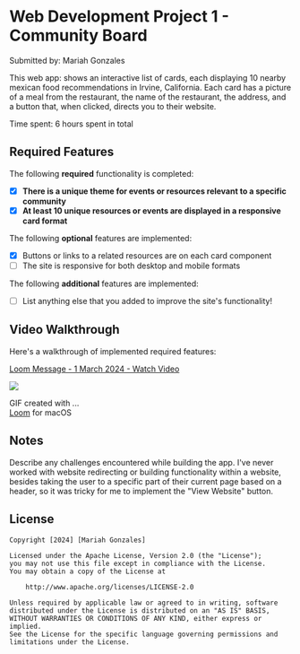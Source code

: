 # Web Development Project 1 - Community Board

Submitted by: Mariah Gonzales

This web app: shows an interactive list of cards, each displaying 10 nearby mexican food recommendations in Irvine, California. Each card has a picture of a meal from the restaurant, the name of the restaurant, the address, and a button that, when clicked, directs you to their website.

Time spent: 6 hours spent in total

## Required Features

The following **required** functionality is completed:

- [x] **There is a unique theme for events or resources relevant to a specific community**
- [x] **At least 10 unique resources or events are displayed in a responsive card format**

The following **optional** features are implemented:

- [x] Buttons or links to a related resources are on each card component
- [ ] The site is responsive for both desktop and mobile formats

The following **additional** features are implemented:

* [ ] List anything else that you added to improve the site's functionality!

## Video Walkthrough

Here's a walkthrough of implemented required features:

<div>
    <a href="https://www.loom.com/share/58cb873a4d6746ebb3819dd2a994022f">
      <p>Loom Message - 1 March 2024 - Watch Video</p>
    </a>
    <a href="https://www.loom.com/share/58cb873a4d6746ebb3819dd2a994022f">
      <img style="max-width:300px;" src="https://cdn.loom.com/sessions/thumbnails/58cb873a4d6746ebb3819dd2a994022f-with-play.gif">
    </a>
  </div>

<!-- Replace this with whatever GIF tool you used! -->
GIF created with ...  
[Loom](https://www.loom.com) for macOS

## Notes

Describe any challenges encountered while building the app.
I've never worked with website redirecting or building functionality within a website, besides taking the user to a specific part of their current page based on a header, so it was tricky for me to implement the "View Website" button. 

## License

    Copyright [2024] [Mariah Gonzales]

    Licensed under the Apache License, Version 2.0 (the "License");
    you may not use this file except in compliance with the License.
    You may obtain a copy of the License at

        http://www.apache.org/licenses/LICENSE-2.0

    Unless required by applicable law or agreed to in writing, software
    distributed under the License is distributed on an "AS IS" BASIS,
    WITHOUT WARRANTIES OR CONDITIONS OF ANY KIND, either express or implied.
    See the License for the specific language governing permissions and
    limitations under the License.